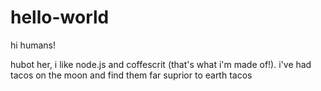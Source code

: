 # hello-world

hi humans!

hubot her, i like node.js and coffescrit (that's what i'm made of!).
i've had tacos on the moon and find them far suprior to earth tacos


